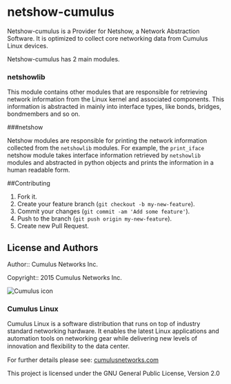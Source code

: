 # netshow-cumulus

Netshow-cumulus is a Provider for Netshow, a Network Abstraction Software. It is optimized to collect core networking data from Cumulus Linux devices.

Netshow-cumulus has 2 main modules.

### netshowlib
This module contains other modules that are responsible for retrieving  network information from the Linux kernel and associated components. This information is abstracted in mainly into interface types, like bonds, bridges, bondmembers and so on.

###netshow

Netshow modules are responsible for printing the network information collected from the ``netshowlib`` modules. For example, the ``print_iface`` netshow module takes interface information retrieved by ``netshowlib`` modules and abstracted in python objects and prints the information in a human readable form.

##Contributing

1. Fork it.
2. Create your feature branch (`git checkout -b my-new-feature`).
3. Commit your changes (`git commit -am 'Add some feature'`).
4. Push to the branch (`git push origin my-new-feature`).
5. Create new Pull Request.

## License and Authors
Author:: Cumulus Networks Inc.

Copyright:: 2015 Cumulus Networks Inc.

![Cumulus icon](http://cumulusnetworks.com/static/cumulus/img/logo_2014.png)

### Cumulus Linux

Cumulus Linux is a software distribution that runs on top of industry standard
networking hardware. It enables the latest Linux applications and automation
tools on networking gear while delivering new levels of innovation and
ﬂexibility to the data center.

For further details please see: [cumulusnetworks.com](http://www.cumulusnetworks.com)

This project is licensed under the GNU General Public License, Version 2.0

